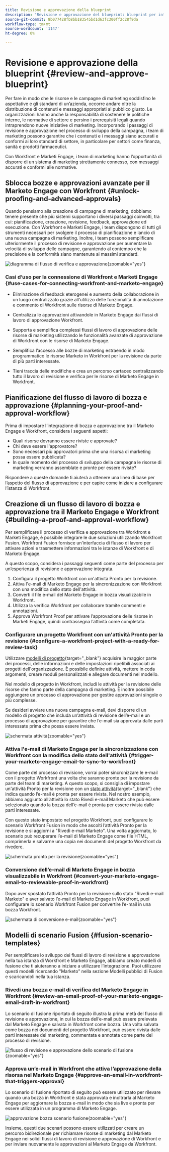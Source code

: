 ```yaml
---
title: Revisione e approvazione della blueprint
description: 'Revisione e approvazione del blueprint: blueprint per integrazione Marketi Engage e Workfront'
source-git-commit: 8b077428fb8bb183545bd1d63fc300ff2c28f9da
workflow-type: tm+mt
source-wordcount: '1147'
ht-degree: 0%

---
```


# Revisione e approvazione della blueprint {#review-and-approve-blueprint}

Per fare in modo che le risorse e le campagne di marketing soddisfino le aspettative e gli standard di un’azienda, occorre andare oltre la distribuzione di contenuti e messaggi appropriati al pubblico giusto. Le organizzazioni hanno anche la responsabilità di sostenere le politiche interne, le normative di settore e persino i prerequisiti legali quando intraprendono nuove iniziative di marketing. Incorporando i passaggi di revisione e approvazione nel processo di sviluppo della campagna, i team di marketing possono garantire che i contenuti e i messaggi siano accurati e conformi ai loro standard di settore, in particolare per settori come finanza, sanità e prodotti farmaceutici.

Con Workfront e Marketi Engage, i team di marketing hanno l’opportunità di disporre di un sistema di marketing strettamente connesso, con messaggi accurati e conformi alle normative.

## Sblocca bozze e approvazioni avanzate per il Marketo Engage con Workfront {#unlock-proofing-and-advanced-approvals}

Quando pensiamo alla creazione di campagne di marketing, dobbiamo tenere presente che più sistemi supportano i diversi passaggi coinvolti, tra cui: pianificazione, creazione, revisione, feedback, approvazione ed esecuzione. Con Workfront e Marketi Engage, i team dispongono di tutti gli strumenti necessari per svolgere il processo di pianificazione e lancio di una nuova campagna di marketing. Inoltre, i team possono semplificare ulteriormente il processo di revisione e approvazione per aumentare la velocità di sviluppo delle campagne, garantendo al contempo che la precisione e la conformità siano mantenute ai massimi standard.

![diagramma di flusso di verifica e approvazione](assets/review-and-approve-blueprint-1.png){zoomable=&quot;yes&quot;}

### Casi d’uso per la connessione di Workfront e Marketi Engage {#use-cases-for-connecting-workfront-and-marketo-engage}

* Eliminazione di feedback eterogenei e aumento della collaborazione in un luogo centralizzato grazie all&#39;utilizzo delle funzionalità di annotazione e commento di Workfront sulle risorse di Marketo Engage.

* Centralizza le approvazioni attivandole in Marketo Engage dai flussi di lavoro di approvazione Workfront.

* Supporta e semplifica complessi flussi di lavoro di approvazione delle risorse di marketing utilizzando le funzionalità avanzate di approvazione di Workfront con le risorse di Marketo Engage.

* Semplifica l’accesso alle bozze di marketing estraendo in modo programmatico le risorse Marketo in Workfront per la revisione da parte di più parti interessate.

* Tieni traccia delle modifiche e crea un percorso cartaceo centralizzando tutto il lavoro di revisione e verifica per le risorse di Marketo Engage in Workfront.

## Pianificazione del flusso di lavoro di bozza e approvazione {#planning-your-proof-and-approval-workflow}

Prima di impostare l’integrazione di bozza e approvazione tra il Marketo Engage e Workfront, considera i seguenti aspetti:

* Quali risorse dovranno essere riviste e approvate?
* Chi deve essere l&#39;approvatore?
* Sono necessari più approvatori prima che una risorsa di marketing possa essere pubblicata?
* In quale momento del processo di sviluppo della campagna le risorse di marketing verranno assemblate e pronte per essere riviste?

Rispondere a queste domande ti aiuterà a ottenere una linea di base per l’aspetto del flusso di approvazione e per capire come iniziare a configurare l’istanza di Workfront.

## Creazione di un flusso di lavoro di bozza e approvazione tra il Marketo Engage e Workfront {#building-a-proof-and-approval-workflow}

Per semplificare il processo di verifica e approvazione tra Workfront e Marketi Engage, è possibile integrare le due soluzioni utilizzando Workfront Fusion. Workfront Fusion fornisce un’interfaccia di flusso di lavoro per attivare azioni e trasmettere informazioni tra le istanze di Workfront e di Marketo Engage.

A questo scopo, considera i passaggi seguenti come parte del processo per un’esperienza di revisione e approvazione integrata.

1. Configura il progetto Workfront con un&#39;attività Pronto per la revisione.
1. Attiva l&#39;e-mail di Marketo Engage per la sincronizzazione con Workfront con una modifica dello stato dell&#39;attività.
1. Converti il file e-mail del Marketo Engage in bozza visualizzabile in Workfront.
1. Utilizza la verifica Workfront per collaborare tramite commenti e annotazioni.
1. Approva Workfront Proof per attivare l’approvazione delle risorse in Marketi Engage, quindi contrassegna l’attività come completata.

### Configurare un progetto Workfront con un&#39;attività Pronto per la revisione {#configure-a-workfront-project-with-a-ready-for-review-task}

Utilizzare [modelli di progetto](https://experienceleague.adobe.com/docs/workfront/using/manage-work/projects/create-and-manage-project-templates/project-template-overview.html){target="_blank"} acquisire la maggior parte dei processi, delle informazioni e delle impostazioni ripetibili associati ai progetti dell&#39;organizzazione. È possibile definire attività, mettere in coda argomenti, creare moduli personalizzati e allegare documenti nel modello.

Nel modello di progetto in Workfront, includi le attività per la revisione delle risorse che fanno parte della campagna di marketing. È inoltre possibile aggiungere un processo di approvazione per gestire approvazioni singole o più complesse.

Se desideri avviare una nuova campagna e-mail, devi disporre di un modello di progetto che includa un’attività di revisione dell’e-mail e un processo di approvazione per garantire che l’e-mail sia approvata dalle parti interessate prima che possa essere inviata.

![schermata attività](assets/review-and-approve-blueprint-2.png){zoomable=&quot;yes&quot;}

### Attiva l&#39;e-mail di Marketo Engage per la sincronizzazione con Workfront con la modifica dello stato dell&#39;attività {#trigger-your-marketo-engage-email-to-sync-to-workfront}

Come parte del processo di revisione, vorrai poter sincronizzare le e-mail con il progetto Workfront una volta che saranno pronte per la revisione da parte del team di marketing. A questo scopo, si consiglia di impostare un&#39;attività Pronto per la revisione con un [stato attività](https://experienceleague.adobe.com/docs/workfront/using/manage-work/projects/update-work-on-a-project/update-task-status.html){target="_blank"} che indica quando l’e-mail è pronta per essere rivista. Nel nostro esempio, abbiamo aggiunto all’attività lo stato Rivedi e-mail Marketo che può essere selezionato quando la bozza dell’e-mail è pronta per essere rivista dalle parti interessate.

Con questo stato impostato nel progetto Workfront, puoi configurare lo scenario Workfront Fusion in modo che ascolti l’attività Pronto per la revisione e si aggiorni a &quot;Rivedi e-mail Marketo&quot;. Una volta aggiornato, lo scenario può recuperare l’e-mail di Marketo Engage come file HTML, comprimerla e salvarne una copia nei documenti del progetto Workfront da rivedere.

![schermata pronto per la revisione](assets/review-and-approve-blueprint-3.png){zoomable=&quot;yes&quot;}

### Conversione dell’e-mail di Marketo Engage in bozza visualizzabile in Workfront {#convert-your-marketo-engage-email-to-reviewable-proof-in-workfront}

Dopo aver spostato l’attività Pronto per la revisione sullo stato &quot;Rivedi e-mail Marketo&quot; e aver salvato l’e-mail di Marketo Engage in Workfront, puoi configurare lo scenario Workfront Fusion per convertire l’e-mail in una bozza Workfront.

![schermata di conversione e-mail](assets/review-and-approve-blueprint-4.png){zoomable=&quot;yes&quot;}

## Modelli di scenario Fusion {#fusion-scenario-templates}

Per semplificare lo sviluppo dei flussi di lavoro di revisione e approvazione nella tua istanza di Workfront e Marketo Engage, abbiamo creato modelli di fusione che ti aiuteranno a iniziare a utilizzare l’integrazione. Puoi utilizzare questi modelli ricercando &quot;Marketo&quot; nella sezione Modelli pubblici di Fusion e scaricandoli nella tua istanza.

### Rivedi una bozza e-mail di verifica del Marketo Engage in Workfront {#review-an-email-proof-of-your-marketo-engage-email-draft-in-workfront}

Lo scenario di fusione riportato di seguito illustra la prima metà del flusso di revisione e approvazione, in cui la bozza dell’e-mail può essere prelevata dal Marketo Engage e salvata in Workfront come bozza. Una volta salvata come bozza nei documenti del progetto Workfront, può essere rivista dalle parti interessate del marketing, commentata e annotata come parte del processo di revisione.

![flusso di revisione e approvazione dello scenario di fusione](assets/review-and-approve-blueprint-5.png){zoomable=&quot;yes&quot;}

### Approva un’e-mail in Workfront che attiva l’approvazione della risorsa nel Marketo Engage {#approve-an-email-in-workfront-that-triggers-approval}

Lo scenario di fusione riportato di seguito può essere utilizzato per rilevare quando una bozza in Workfront è stata approvata e inoltrarla al Marketo Engage per aggiornare la bozza e-mail in modo che sia live e pronta per essere utilizzata in un programma di Marketo Engage.

![approvazione bozza scenario fusione](assets/review-and-approve-blueprint-6.png){zoomable=&quot;yes&quot;}

Insieme, questi due scenari possono essere utilizzati per creare un percorso bidirezionale per richiamare risorse di marketing dal Marketo Engage nei solidi flussi di lavoro di revisione e approvazione di Workfront e per inviare nuovamente le approvazioni al Marketo Engage da Workfront.
